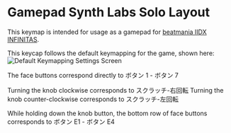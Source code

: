 # Gamepad Synth Labs Solo Layout

This keymap is intended for usage as a gamepad for [beatmania IIDX INFINITAS](https://p.eagate.573.jp/game/infinitas/2/index.html).

This keycap follows the default keymapping for the game, shown here:
![Default Keymapping Settings Screen](https://i.imgur.com/Va48FnZ.png)

The face buttons correspond directly to ボタン 1 - ボタン 7

Turning the knob clockwise corresponds to スクラッチ-右回転
Turning the knob counter-clockwise corresponds to スクラッチ-左回転

While holding down the knob button, the bottom row of face buttons corresponds to ボタン E1 - ボタン E4
